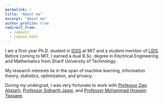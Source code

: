 ```yaml
---
permalink: /
title: "About me"
excerpt: "About me"
author_profile: true
redirect_from:
  - /about/
  - /about.html
---
```


I am a first-year Ph.D. student in [IDSS](https://idss.mit.edu/) at MIT and a student member of [LIDS](https://lids.mit.edu/). Before coming to MIT, I earned a dual B.Sc. degree in Electrical Engineering and Mathematics from Sharif University of Technology.

My research interests lie in the span of machine learning, information theory, statistics, optimization, and privacy.

During my undergrad, I was very fortunate to work with [Professor Dan Alistarh](https://people.csail.mit.edu/alistarh/), [Professor Sidharth Jaggi](https://research-information.bris.ac.uk/en/persons/sidharth-sid-jaggi), and [Professor Mohammad Hossein Yassaee](https://scholar.google.com/citations?user=Y6vuiBUAAAAJ&hl=en).
